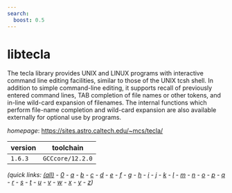 ```yaml
---
search:
  boost: 0.5
---
```

# libtecla

The tecla library provides UNIX and LINUX programs with interactive command line editing facilities,  similar to those of the UNIX tcsh shell. In addition to simple command-line editing, it supports recall of previously  entered command lines, TAB completion of file names or other tokens, and in-line wild-card expansion of filenames.  The internal functions which perform file-name completion and wild-card expansion are also available externally for  optional use by programs.

*homepage*: <https://sites.astro.caltech.edu/~mcs/tecla/>

version | toolchain
--------|----------
``1.6.3`` | ``GCCcore/12.2.0``


*(quick links: [(all)](../index.md) - [0](../0/index.md) - [a](../a/index.md) - [b](../b/index.md) - [c](../c/index.md) - [d](../d/index.md) - [e](../e/index.md) - [f](../f/index.md) - [g](../g/index.md) - [h](../h/index.md) - [i](../i/index.md) - [j](../j/index.md) - [k](../k/index.md) - [l](../l/index.md) - [m](../m/index.md) - [n](../n/index.md) - [o](../o/index.md) - [p](../p/index.md) - [q](../q/index.md) - [r](../r/index.md) - [s](../s/index.md) - [t](../t/index.md) - [u](../u/index.md) - [v](../v/index.md) - [w](../w/index.md) - [x](../x/index.md) - [y](../y/index.md) - [z](../z/index.md))*

